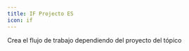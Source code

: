 ```yaml
---
title: IF Projecto ES
icon: if
---
```


Crea el flujo de trabajo dependiendo del proyecto del tópico
